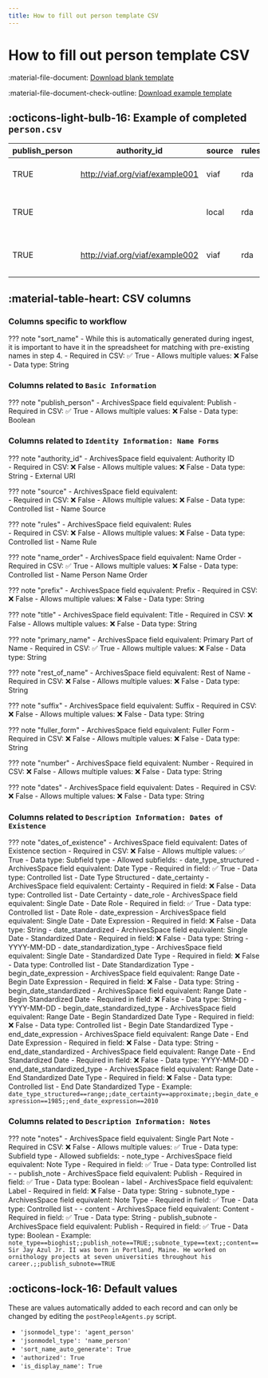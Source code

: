 ```yaml
---
title: How to fill out person template CSV
---
```

# How to fill out person template CSV

:material-file-document: [Download blank template](https://github.com/mjanowiecki/archivesspace-collection-ingest/blob/main/csv-templates/blank-templates/person-template-blank.csv)

:material-file-document-check-outline: [Download example template](https://github.com/mjanowiecki/archivesspace-collection-ingest/blob/main/csv-templates/example-templates/person-template-example.csv)

## :octicons-light-bulb-16: Example of completed `person.csv`

| publish_person | authority_id                    | source | rules | name_order | prefix | title | primary_name | rest_of_name | suffix | fuller_form    | number | sort_name                         | dates     | dates_of_existence                                                                  | notes                                                                                                                                                                                                                        |
|----------------|---------------------------------|--------|-------|------------|--------|-------|--------------|--------------|--------|----------------|--------|-----------------------------------|-----------|-------------------------------------------------------------------------------------|------------------------------------------------------------------------------------------------------------------------------------------------------------------------------------------------------------------------------|
| TRUE           | http://viaf.org/viaf/example001 | viaf   | rda   | inverted   |        | Sir   | Azul         | Jay          | Jr.    |                | II     | Azul, Sir Jay Jr. II              |           |                                                                                     | note_type==bioghist;;publish_note==TRUE;;subnote_type==text;;content==Sir Jay Azul Jr. II was born in Portland, Maine. He worked on ornithology projects at seven universities throughout his career.;;publish_subnote==TRUE |
| TRUE           |                                 | local  | rda   | inverted   |        |       | Bleue        | K.C.         |        | (Krista Clara) |        | Bleue, K.C. (Krista Clara), 1973- | 1973-     |                                                                                     |                                                                                                                                                                                                                              |
| TRUE           | http://viaf.org/viaf/example002 | viaf   | rda   | inverted   | Mx.    |       | Hayashi      | Asuka        |        |                |        | Hayashi, Mx. Asuka, 1945-2007     | 1945-2007 | date_type_structured==range;;begin_date_expression==1945;;end_date_expression==2007 |                                                                                                                                                                                                                              |

## :material-table-heart: CSV columns

### Columns specific to workflow

??? note "sort_name"
    - While this is automatically generated during ingest, it is important to have it in the spreadsheet for matching with pre-existing names in step 4.
    - Required in CSV: :white_check_mark: True
    - Allows multiple values: :x: False 
    - Data type: String

### Columns related to `Basic Information`

??? note "publish_person"
    - ArchivesSpace field equivalent: Publish
    - Required in CSV: :white_check_mark: True
    - Allows multiple values: :x: False 
    - Data type: Boolean

### Columns related to `Identity Information: Name Forms`

??? note "authority_id"
    - ArchivesSpace field equivalent: Authority ID   
    - Required in CSV: :x: False
    - Allows multiple values: :x: False 
    - Data type: String - External URI

??? note "source"
    - ArchivesSpace field equivalent:  
    - Required in CSV: :x: False
    - Allows multiple values: :x: False 
    - Data type: Controlled list - Name Source 

??? note "rules"
    - ArchivesSpace field equivalent: Rules  
    - Required in CSV: :x: False
    - Allows multiple values: :x: False 
    - Data type: Controlled list - Name Rule

??? note "name_order"
    - ArchivesSpace field equivalent: Name Order 
    - Required in CSV: :white_check_mark: True
    - Allows multiple values: :x: False 
    - Data type: Controlled list - Name Person Name Order

??? note "prefix"
    - ArchivesSpace field equivalent: Prefix
    - Required in CSV: :x: False 
    - Allows multiple values: :x: False 
    - Data type: String

??? note "title"
    - ArchivesSpace field equivalent: Title
    - Required in CSV: :x: False 
    - Allows multiple values: :x: False 
    - Data type: String

??? note "primary_name"
    - ArchivesSpace field equivalent: Primary Part of Name
    - Required in CSV: :white_check_mark: True
    - Allows multiple values: :x: False 
    - Data type: String

??? note "rest_of_name"
    - ArchivesSpace field equivalent: Rest of Name
    - Required in CSV: :x: False
    - Allows multiple values: :x: False 
    - Data type: String

??? note "suffix"
    - ArchivesSpace field equivalent: Suffix
    - Required in CSV: :x: False
    - Allows multiple values: :x: False 
    - Data type: String

??? note "fuller_form"
    - ArchivesSpace field equivalent: Fuller Form
    - Required in CSV: :x: False
    - Allows multiple values: :x: False 
    - Data type: String

??? note "number"
    - ArchivesSpace field equivalent: Number
    - Required in CSV: :x: False
    - Allows multiple values: :x: False 
    - Data type: String

??? note "dates"
    - ArchivesSpace field equivalent: Dates
    - Required in CSV: :x: False
    - Allows multiple values: :x: False 
    - Data type: String

### Columns related to `Description Information: Dates of Existence`
??? note "dates_of_existence"
    - ArchivesSpace field equivalent: Dates of Existence section
    - Required in CSV: :x: False
    - Allows multiple values: :white_check_mark: True
    - Data type: Subfield type
    - Allowed subfields: 
        - date_type_structured
            - ArchivesSpace field equivalent: Date Type
            - Required in field: :white_check_mark: True
            - Data type: Controlled list - Date Type Structured
        - date_certainty
            - ArchivesSpace field equivalent: Certainty
            - Required in field: :x: False
            - Data type: Controlled list - Date Certainty
        - date_role
            - ArchivesSpace field equivalent: Single Date - Date Role
            - Required in field: :white_check_mark: True
            - Data type: Controlled list - Date Role
        - date_expression
            - ArchivesSpace field equivalent: Single Date - Date Expression
            - Required in field: :x: False
            - Data type: String
        - date_standardized
            - ArchivesSpace field equivalent: Single Date - Standardized Date
            - Required in field: :x: False
            - Data type: String - YYYY-MM-DD
        - date_standardization_type
            - ArchivesSpace field equivalent: Single Date - Standardized Date Type
            - Required in field: :x: False
            - Data type: Controlled list - Date Standardization Type
        - begin_date_expression
            - ArchivesSpace field equivalent: Range Date - Begin Date Expression
            - Required in field: :x: False
            - Data type: String
        -begin_date_standardized
            - ArchivesSpace field equivalent: Range Date - Begin Standardized Date
            - Required in field: :x: False
            - Data type: String - YYYY-MM-DD
        - begin_date_standardized_type
            - ArchivesSpace field equivalent: Range Date - Begin Standardized Date Type
            - Required in field: :x: False
            - Data type: Controlled list - Begin Date Standardized Type
        - end_date_expression
            - ArchivesSpace field equivalent: Range Date - End Date Expression
            - Required in field: :x: False
            - Data type: String
        - end_date_standardized
            - ArchivesSpace field equivalent: Range Date - End Standardized Date
            - Required in field: :x: False
            - Data type: YYYY-MM-DD
        - end_date_standardized_type
            - ArchivesSpace field equivalent: Range Date - End Standardized Date Type
            - Required in field: :x: False
            - Data type: Controlled list - End Date Standardized Type
    - Example: `date_type_structured==range;;date_certainty==approximate;;begin_date_expression==1985;;end_date_expression==2010`

### Columns related to `Description Information: Notes`
??? note "notes"
    - ArchivesSpace field equivalent: Single Part Note
    - Required in CSV: :x: False
    - Allows multiple values: :white_check_mark: True
    - Data type: Subfield type
    - Allowed subfields:
        - note_type
            - ArchivesSpace field equivalent: Note Type
            - Required in field: :white_check_mark: True
            - Data type: Controlled list - 
        - publish_note
            - ArchivesSpace field equivalent: Publish
            - Required in field: :white_check_mark: True
            - Data type: Boolean
        - label
            - ArchivesSpace field equivalent: Label
            - Required in field: :x: False
            - Data type: String
        - subnote_type
            - ArchivesSpace field equivalent: Note Type
            - Required in field: :white_check_mark: True
            - Data type: Controlled list - 
        - content
            - ArchivesSpace field equivalent: Content
            - Required in field: :white_check_mark: True
            - Data type: String
        - publish_subnote
            - ArchivesSpace field equivalent: Publish
            - Required in field: :white_check_mark: True
            - Data type: Boolean
    - Example: `note_type==bioghist;;publish_note==TRUE;;subnote_type==text;;content==Sir Jay Azul Jr. II was born in Portland, Maine. He worked on ornithology projects at seven universities throughout his career.;;publish_subnote==TRUE`

## :octicons-lock-16: Default values

These are values automatically added to each record and can only be changed by editing the `postPeopleAgents.py` script.

- `'jsonmodel_type': 'agent_person'`
- `'jsonmodel_type': 'name_person'`
- `'sort_name_auto_generate': True`
- `'authorized': True`
- `'is_display_name': True`
